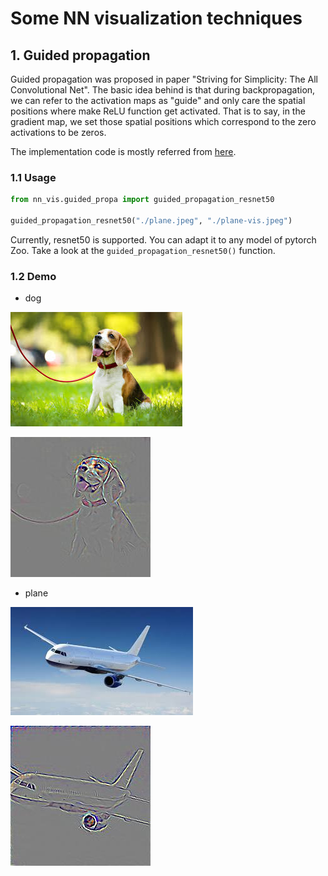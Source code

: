 # Some NN visualization techniques
## 1. Guided propagation
Guided propagation was proposed in paper "Striving for Simplicity: The All Convolutional Net". The basic idea behind is that
during backpropagation, we can refer to the activation maps as "guide" and only care the spatial positions where make ReLU 
function get activated. That is to say, in the gradient map, we set those spatial positions which correspond to the zero activations to be zeros.

The implementation code is mostly referred from [here](https://zhuanlan.zhihu.com/p/75054200).

### 1.1 Usage
```python
from nn_vis.guided_propa import guided_propagation_resnet50

guided_propagation_resnet50("./plane.jpeg", "./plane-vis.jpeg")
```   
Currently, resnet50 is supported. You can adapt it to any model of pytorch Zoo. Take a look at the `guided_propagation_resnet50()` function.
### 1.2 Demo
- dog 

![dog](dog.jpeg) 

![dog](dog-vis.jpeg)
- plane

![plane](plane.jpeg) 

![plane](plane-vis.jpeg)
